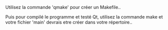 <p>Utilisez la commande 'qmake' pour créer un Makefile..</p>
<p>Puis pour compilé le programme et testé Qt, utilisez la commande make et votre fichier 'main' devrais etre créer dans votre répertoire..</p>
